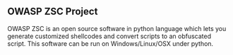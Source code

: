 
## OWASP ZSC Project
OWASP ZSC is an open source software in python language which lets you generate customized shellcodes and convert scripts to an obfuscated script. This software can be run on Windows/Linux/OSX under python.
